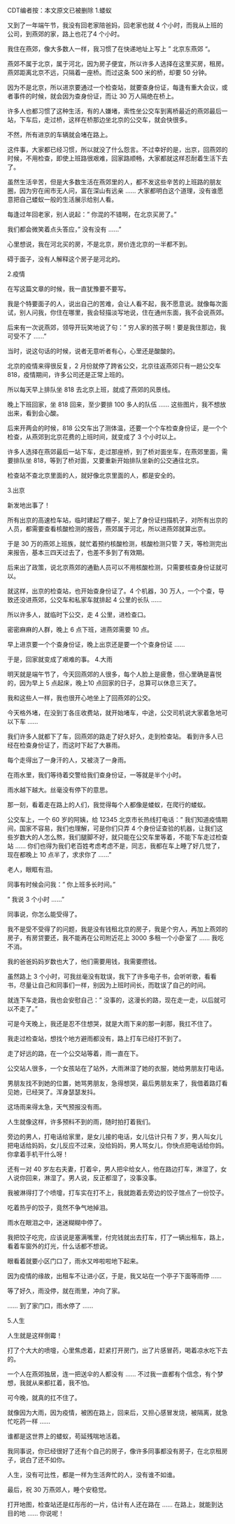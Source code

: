 CDT编者按：本文原文已被删除 1.蝼蚁

又到了一年端午节，我没有回老家陪爸妈，回老家也就 4 个小时，而我从上班的公司，到燕郊的家，路上也花了4 个小时。

我住在燕郊，像大多数人一样，我习惯了在快递地址上写上 &#8221; 北京东燕郊 &#8220;。

燕郊不属于北京，属于河北，因为房子便宜，所以许多人选择在这里买房，租房。 燕郊距离北京不远，只隔着一座桥。而过这条 500 米的桥，却要 50 分钟。

因为不是北京，所以进京要通过一个检查站，就要查身份证，每逢有重大会议，或者事件的时候，就会因为查身份证，而让 30 万人隔绝在桥上。

许多人也都习惯了这种生活，有的人嫌堵，索性坐公交车到离桥最近的燕郊最后一站，下车后，走过桥，这样在桥那边坐北京的公交车，就会快很多。

不然，所有进京的车辆就会堵在路上。

这件事，大家都已经习惯，所以就没了什么怨言。不过幸好的是，出京，回燕郊的时候，不用检查，即使上班路很艰难，回家路顺畅，大家都就这样忍耐着生活下去了。

虽然生活辛苦，但是大多数生活在燕郊里的人，都不发这些辛苦的上班路的朋友圈，因为穷在闹市无人问，富在深山有远亲 …… 大家都明白这个道理，没有谁愿意把自己蝼蚁一般的生活展示给别人看。

每逢过年回老家，别人说起：&#8221; 你混的不错啊，在北京买房了。&#8221;

我们都会微笑着点头答应，&#8221; 没有没有 ……&#8221;

心里想说，我在河北买的房，不是北京，房价连北京的一半都不到。

碍于面子，没有人解释这个房子是河北的。

2.疫情

在写这篇文章的时候，我一直犹豫要不要写。

我是个特要面子的人，说出自己的苦难，会让人看不起，我不愿意说。就像每次面试，别人问我，你住在哪里，我会轻描淡写地说，住在通州东面，我不会说燕郊。

后来有一次说燕郊，领导开玩笑地说了句：&#8221; 穷人家的孩子啊！要是我住那边，我可受不了 ……&#8221;

当时，说这句话的时候，说者无意听者有心，心里还是酸酸的。

北京的疫情来得很反复，2 月份就停了跨省公交，北京往返燕郊只有一趟公交车 818，疫情期间，许多公司还是正常上班的。

所以每天早上排队坐 818 去北京上班，就成了燕郊的风景线。

晚上下班回家，坐 818 回来，至少要排 100 多人的队伍 …… 这些图片，我不想放出来，看到会心酸。

后来开两会的时候，818 公交车出了测体温，还要一个个车检查身份证，是一个个检查，从燕郊到北京花费的上班时间，就变成了 3 个小时以上。

许多人选择在燕郊最后一站下车，走过那座桥，到了桥对面坐车，在燕郊里面，需要排队坐 818，等到了桥对面，又要重新开始排队坐新的公交通往北京。

检查站不查北京里面的人，就好像北京里面的人，都是安全的。

3.出京

新发地出事了！

所有出京的高速检车站，临时建起了棚子，架上了身份证扫描机子，对所有出京的人员，都需要查看核酸检测的报告，燕郊属于河北，所以进燕郊就算出京。

于是 30 万的燕郊上班族，就忙着预约核酸检测，核酸检测只管 7 天，等检测完出来报告，基本三四天过去了，也差不多到了有效期。

后来出了政策，说北京燕郊的通勤人员可以不用核酸检测，只需要核查身份证就可以。

就这样，出京的检查站，也开始查身份证了。4 个机器，30 万人，一个个查，导致还没进燕郊，公交车和私家车就排起 4 公里的长队 ……

所以许多人，就临时下公交，走 4 公里，进检查口。

密密麻麻的人群，晚上 6 点下班，进燕郊需要 10 点。

早上进京要一个个查身份证，晚上出京还是要一个个查身份证 ……

于是，回家就变成了艰难的事。 4.大雨

明天就是端午节了，今天回燕郊的人很多，每个人脸上是疲惫，但心里确是喜悦的，因为早上 5 点起床，晚上10 点回家的日子，总算可以休息三天了。

我和这些人一样，我也很开心地坐上了回燕郊的公交。

今天格外堵，在没到丁各庄收费站，就开始堵车，中途，公交司机说大家着急地可以下车 ……

我们许多人就都下了车，回燕郊的路走了好久好久，走到检查站。 看到许多人已经在检查身份证了，而这时下起了大暴雨。

每个走得出了一身汗的人，又被浇了一身雨。

在雨水里，我们等待着交警给我们查身份证，一等就是半个小时。

雨水越下越大。丝毫没有停下的意思。

那一刻，看着走在路上的人们，我觉得每个人都像是蝼蚁，在爬行的蝼蚁。

公交车上，一个 60 岁的阿姨，给 12345 北京市长热线打电话：&#8221; 我们知道疫情期间，国家不容易，我们也理解，可是你们只弄 4 个身份证查验的机器，让我们这些岁数大的人怎么熬，我们腿脚不好，就只能在公交车里等着，不能下车走过检查站 …… 你们也得为我们老百姓考虑考虑不是，同志，我都在车上睡了好几觉了，现在都晚上 10 点半了，求求你了 ……&#8221;

老人，眼眶有泪。

同事有时候会问我：&#8221; 你上班多长时间。&#8221;

&#8221; 我说 3 个小时 ……&#8221;

同事说，你怎么能受得了。

我不是受不受得了的问题，我是没有钱租北京的房子，我是个穷人，再加上燕郊的房子，有房贷要还，我不能再在公司附近花上 3000 多租一个小卧室了 …… 我吃不消。

我的爸爸妈妈岁数也大了，他们需要用钱，我需要攒钱。

虽然路上 3 个小时，可我丝毫没有耽误，我下了许多电子书，会听听歌，看看书，尽量让自己和同事们一样，别因为上班时间长，而耽误了自己的时间。

就连下车走路，我也会安慰自己：&#8221; 没事的，这漫长的路，现在走一走，以后就可以不走了。&#8221;

可是今天晚上，我还是忍不住想哭，就是大雨下来的那一刹那，我扛不住了。

我走过检查站，想找个地方避雨都没有，路上打车已经打不到了。

走了好远的路，在一个公交站等着，雨一直在下。

公交站人很多，一个女孩站在了站外，大雨淋湿了她的衣服，她给男朋友打电话。

男朋友找不到她的位置，她骂男朋友，急得想哭，最后男朋友来了，我借着路灯看见她，已经哭了。浑身瑟瑟发抖。

这场雨来得太急，天气预报没有雨。

人生就像这样，许多预料不到的雨，随时拍打着我们。

旁边的男人，打电话给家里，是女儿接的电话，女儿估计只有 7 岁，男人叫女儿把电话给妈妈，女儿反应不过来，没给妈妈，男人骂女儿，你快点把电话给你妈。你拿着手机干什么呀！

还有一对 40 岁左右夫妻，打着伞，男人把伞给女人，他在路边打车，淋湿了，女人说你回来，淋湿了。男人说，反正都湿了，没事没事。

我被淋得打了个喷嚏，打车实在打不上，我就跑着去旁边的饺子馆点了一份饺子。

吃着热乎的饺子，竟然不争气地掉泪。

雨水在眼泪之中，迷迷糊糊中停了。

我把饺子吃完，应该说是塞满嘴里，付完钱就出去打车，打了一辆出租车，路上，看着车窗外的灯光，什么话都不想说。

眼看着就要小区门口了，雨水又哗啦啦地下起来。

因为疫情的缘故，出租车不让进小区，于是，我又站在一个亭子下面等雨停 ……

等了好久，雨没停，就在雨里，冲向了家。

…… 到了家门口，雨水停了 ……

5.人生

人生就是这样倒霉！

打了个大大的喷嚏，心里焦虑着，赶紧打开房门，出了片感冒药，喝着凉水吃下去的。

一个人在燕郊独居，连一把送伞的人都没有 …… 不过我一直都有个信念，有个梦想，我就从来都扛着，我不怕。

可今晚，就真的扛不住了。

就像因为大雨，因为疫情，被困在路上，回来后，又担心感冒发烧，被隔离，就急忙吃药一样 ……

谁都是这世界上的蝼蚁，苟延残喘地活着。

我同事说，你已经很好了还有个自己的房子，像许多同事都没有房子，在北京租房子，说白了还不如你。

人生，没有可比性，都是一样为生活奔忙的人，没有谁不如谁。

最后，祝 30 万燕郊人，睡个安稳觉。

打开地图，检查站还是红彤彤的一片，估计有人还在路在 …… 在路上，就能到达目的地 …… 你说呢！ 
